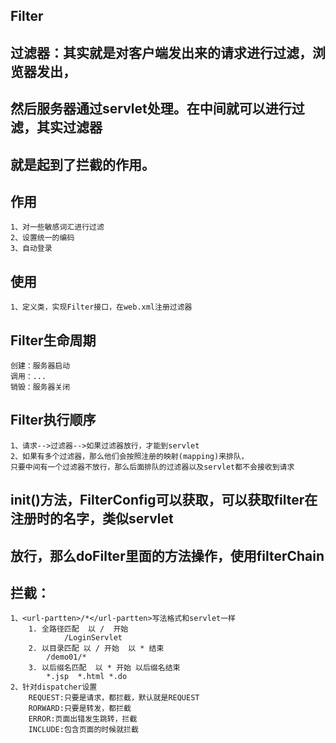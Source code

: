 ## Filter
## 过滤器：其实就是对客户端发出来的请求进行过滤，浏览器发出，
## 然后服务器通过servlet处理。在中间就可以进行过滤，其实过滤器
## 就是起到了拦截的作用。
## 作用
    1、对一些敏感词汇进行过滤
    2、设置统一的编码
    3、自动登录
## 使用
    1、定义类，实现Filter接口，在web.xml注册过滤器
## Filter生命周期
    创建：服务器启动
    调用：...
    销毁：服务器关闭
## Filter执行顺序
    1、请求-->过滤器-->如果过滤器放行，才能到servlet
    2、如果有多个过滤器，那么他们会按照注册的映射(mapping)来排队，
    只要中间有一个过滤器不放行，那么后面排队的过滤器以及servlet都不会接收到请求
## init()方法，FilterConfig可以获取，可以获取filter在注册时的名字，类似servlet
## 放行，那么doFilter里面的方法操作，使用filterChain
## 拦截：
    1、<url-partten>/*</url-partten>写法格式和servlet一样
        1. 全路径匹配  以 /  开始 
                /LoginServlet
        2. 以目录匹配 以 / 开始  以 * 结束
            /demo01/*  
        3. 以后缀名匹配  以 * 开始 以后缀名结束
            *.jsp  *.html *.do 
    2、针对dispatcher设置
        REQUEST:只要是请求，都拦截，默认就是REQUEST
        RORWARD:只要是转发，都拦截
        ERROR:页面出错发生跳转，拦截
        INCLUDE:包含页面的时候就拦截
  
    